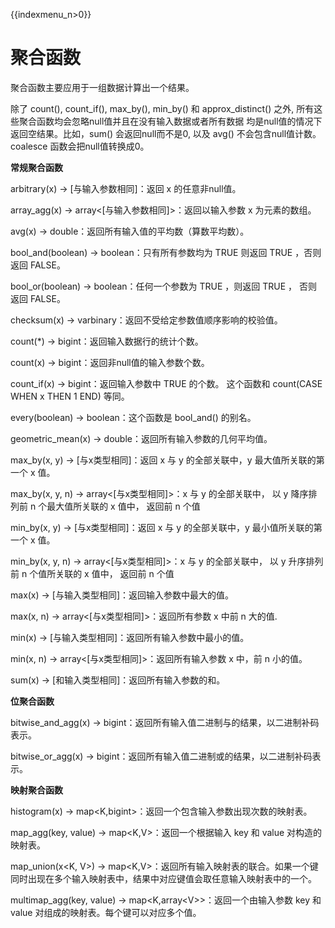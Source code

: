 {{indexmenu_n>0}}

# 聚合函数

聚合函数主要应用于一组数据计算出一个结果。

除了 count(), count\_if(), max\_by(), min\_by() 和 approx\_distinct() 之外,
所有这些聚合函数均会忽略null值并且在没有输入数据或者所有数据 均是null值的情况下返回空结果。比如，sum()
会返回null而不是0, 以及 avg() 不会包含null值计数。 coalesce 函数会把null值转换成0。

**常规聚合函数**

arbitrary(x) → \[与输入参数相同\]：返回 x 的任意非null值。

array\_agg(x) → array\<\[与输入参数相同\]\>：返回以输入参数 x 为元素的数组。

avg(x) → double：返回所有输入值的平均数（算数平均数）。

bool\_and(boolean) → boolean：只有所有参数均为 TRUE 则返回 TRUE ，否则返回 FALSE。

bool\_or(boolean) → boolean：任何一个参数为 TRUE ，则返回 TRUE ， 否则返回 FALSE。

checksum(x) → varbinary：返回不受给定参数值顺序影响的校验值。

count(\*) → bigint：返回输入数据行的统计个数。

count(x) → bigint：返回非null值的输入参数个数。

count\_if(x) → bigint：返回输入参数中 TRUE 的个数。 这个函数和 count(CASE WHEN x THEN 1
END) 等同。

every(boolean) → boolean：这个函数是 bool\_and() 的别名。

geometric\_mean(x) → double：返回所有输入参数的几何平均值。

max\_by(x, y) → \[与x类型相同\]：返回 x 与 y 的全部关联中，y 最大值所关联的第一个 x 值。

max\_by(x, y, n) → array\<\[与x类型相同\]\>：x 与 y 的全部关联中， 以 y 降序排列前 n
个最大值所关联的 x 值中， 返回前 n 个值

min\_by(x, y) → \[与x类型相同\]：返回 x 与 y 的全部关联中，y 最小值所关联的第一个 x 值。

min\_by(x, y, n) → array\<\[与x类型相同\]\>：x 与 y 的全部关联中， 以 y 升序排列前 n 个值所关联的
x 值中， 返回前 n 个值

max(x) → \[与输入类型相同\]：返回输入参数中最大的值。

max(x, n) → array\<\[与x类型相同\]\>：返回所有参数 x 中前 n 大的值.

min(x) → \[与输入类型相同\]：返回所有输入参数中最小的值。

min(x, n) → array\<\[与x类型相同\]\>：返回所有输入参数 x 中，前 n 小的值。

sum(x) → \[和输入类型相同\]：返回所有输入参数的和。

**位聚合函数**

bitwise\_and\_agg(x) → bigint：返回所有输入值二进制与的结果，以二进制补码表示。

bitwise\_or\_agg(x) → bigint：返回所有输入值二进制或的结果，以二进制补码表示。

**映射聚合函数**

histogram(x) → map\<K,bigint\>：返回一个包含输入参数出现次数的映射表。

map\_agg(key, value) → map\<K,V\>：返回一个根据输入 key 和 value 对构造的映射表。

map\_union(x\<K, V\>) →
map\<K,V\>：返回所有输入映射表的联合。如果一个键同时出现在多个输入映射表中，结果中对应键值会取任意输入映射表中的一个。

multimap\_agg(key, value) → map\<K,array\<V\>\>：返回一个由输入参数 key 和 value
对组成的映射表。每个键可以对应多个值。
